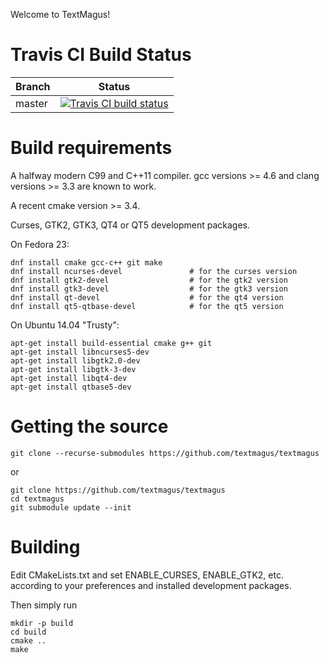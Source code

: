 Welcome to TextMagus!


Travis CI Build Status
======================

| Branch  | Status  |
|---------|---------|
| master  | [![Travis CI build status][travis_master_badge]][travis_master_link] |

[travis_master_badge]: https://travis-ci.org/textmagus/textmagus.svg?branch=master "Travis CI build status"
[travis_master_link]:  https://travis-ci.org/textmagus/textmagus                   "Travis CI test suite"



Build requirements
==================

A halfway modern C99 and C++11 compiler.
gcc versions >= 4.6 and clang versions >= 3.3 are known to work.

A recent cmake version >= 3.4.

Curses, GTK2, GTK3, QT4 or QT5 development packages.

On Fedora 23:
```
dnf install cmake gcc-c++ git make
dnf install ncurses-devel               # for the curses version
dnf install gtk2-devel                  # for the gtk2 version
dnf install gtk3-devel                  # for the gtk3 version
dnf install qt-devel                    # for the qt4 version
dnf install qt5-qtbase-devel            # for the qt5 version
```

On Ubuntu 14.04 "Trusty":
```
apt-get install build-essential cmake g++ git
apt-get install libncurses5-dev
apt-get install libgtk2.0-dev
apt-get install libgtk-3-dev
apt-get install libqt4-dev
apt-get install qtbase5-dev
```


Getting the source
==================

```
git clone --recurse-submodules https://github.com/textmagus/textmagus
```

or

```
git clone https://github.com/textmagus/textmagus
cd textmagus
git submodule update --init
```


Building
========

Edit CMakeLists.txt and set ENABLE_CURSES, ENABLE_GTK2, etc. according to
your preferences and installed development packages.

Then simply run

```
mkdir -p build
cd build
cmake ..
make
```
